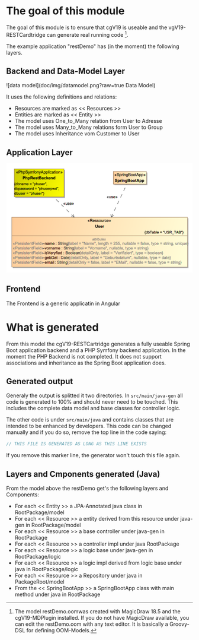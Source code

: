 # The goal of this module

The goal of this module is to ensure that cgV19
is useable and the vgV19-RESTCardtridge can generate real running code [^model]. 


The example application "restDemo" has (in the moment) the following layers.

## Backend and Data-Model Layer

![data model](doc/img/datamodel.png?raw=true Data Model)

It uses the following definitions and relations:
* Resources are marked as << Resources >>
* Entities are marked as << Entity >>
* The model uses One_to_Many relation from User to Adresse
* The model uses Many_to_Many relations form User to Group
* The model uses Inheritance vom Customer to User

## Application Layer

![Application Layer](doc/img/application.png?raw=true)

## Frontend
The Frontend is a generic applicatin in Angular

# What is generated
From this model the cgV19-RESTCartridge generates a fully useable Spring Boot application backend
and a PHP Symfony backend application. In the moment the PHP Backend is not completed.
It does not support associations and inheritance as the Spring Boot application does.

## Generated output

Generaly the output is splitted it two directories. In ```src/main/java-gen``` all
code is generated to 100% and should never need to be touched. This includes the complete 
data model and base classes for controller logic.

The other code is under ```src/main/java``` and contains classes that are intended
to be enhanced by developers. This code can be changed manually and if you do so,
remove the top line in the code saying: 
```java 
// THIS FILE IS GENERATED AS LONG AS THIS LINE EXISTS
````
If you remove this marker line, the generator won't touch this file again. 

## Layers and Cmponents generated (Java)

From the model above the restDemo get's the following layers and Components:

* For each << Entity >> a JPA-Annotated java class in RootPackage/model
* For each << Resource >> a entity derived from this resource under java-gen in RootPackage/model
* For each << Resource >> a base controller under java-gen in RootPackage
* For each << Resource >> a controller impl under java RootPackage
* For each << Resource >> a logic base under java-gen in RootPackage/logic
* For each << Resource >> a logic impl derived from logic base under java in RootPackage/logic
* For each << Resource >> a Repository under java in PackageRoot/model
* From the << SpringBootApp >> a SpringBootApp class with main method under java in RootPackage


[^model]: The model restDemo.oomwas created with MagicDraw 18.5 and 
    the cgV19-MDPlugin installed. If you do not have MagicDraw available, 
    you can edit the restDemo.oom with any text editor. It is basically 
    a Groovy-DSL for defining OOM-Models.
